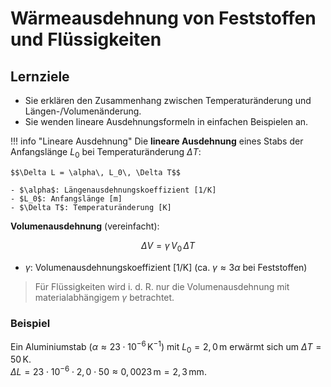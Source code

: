 # Wärmeausdehnung von Feststoffen und Flüssigkeiten

## Lernziele
- Sie erklären den Zusammenhang zwischen Temperaturänderung und Längen-/Volumenänderung.
- Sie wenden lineare Ausdehnungsformeln in einfachen Beispielen an.

!!! info "Lineare Ausdehnung"
    Die **lineare Ausdehnung** eines Stabs der Anfangslänge $L_0$ bei Temperaturänderung $\Delta T$:

    $$\Delta L = \alpha\, L_0\, \Delta T$$

    - $\alpha$: Längenausdehnungskoeffizient [1/K]
    - $L_0$: Anfangslänge [m]
    - $\Delta T$: Temperaturänderung [K]

**Volumenausdehnung** (vereinfacht):

$$\Delta V = \gamma\, V_0\, \Delta T$$

- $\gamma$: Volumenausdehnungskoeffizient [1/K] (ca. $\gamma \approx 3\alpha$ bei Feststoffen)

> Für Flüssigkeiten wird i. d. R. nur die Volumenausdehnung mit materialabhängigem $\gamma$ betrachtet.

### Beispiel
Ein Aluminiumstab ($\alpha\approx 23\cdot10^{-6}\,\text{K}^{-1}$) mit $L_0=2{,}0\,\text{m}$ erwärmt sich um $\Delta T=50\,\text{K}$.  
$\Delta L = 23\cdot10^{-6} \cdot 2{,}0 \cdot 50 \approx 0{,}0023\,\text{m} = 2{,}3\,\text{mm}$.
